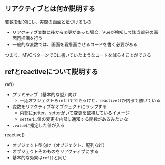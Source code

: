 ## リアクティブとは何か説明する

変数を動的にし、実際の画面と紐づけるもの
- リアクティブ変数に後から変更があった場合、Vueが検知して該当部分の画面再描画を行う
- 一般的な変数では、画面を再描画させるコードを書く必要がある

つまり、MVCパターンでCに書いていたようなコードを減らすことができる

## refとreactiveについて説明する

ref()
- プリミティブ（基本的な型）向け
    - 一応オブジェクトも`ref()`でできるけど、`reactive()`が内部で動いている
- 変数をリアクティブなオブジェクトにラップする
    - 内部にgetter、setterがいて変更を監視しているイメージ
    - `setter`に値の変更を内部に通知する関数があるみたいな
- `.value`に指定した値が入る

reactive()
- オブジェクト型向け（オブジェクト、配列など）
- オブジェクトそのものをリアクティブにする
- 基本的な効果は`ref()`と同じ

